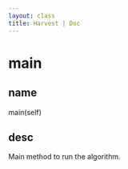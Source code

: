 ```yaml
---
layout: class
title: Harvest | Doc
---
```


# main
## name
main(self)
## desc
Main method to run the algorithm.


